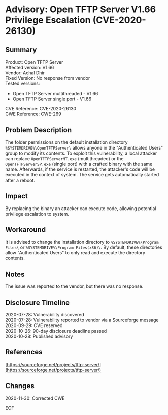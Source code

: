# Advisory: Open TFTP Server V1.66 Privilege Escalation (CVE-2020-26130)


## Summary

Product: Open TFTP Server  
Affected version: V1.66  
Vendor: Achal Dhir  
Fixed Version: No response from vendor  
Tested versions:
- Open TFTP Server multithreaded - V1.66  
- Open TFTP Server single port - V1.66  

CVE Reference: CVE-2020-26130  
CWE Reference: CWE-269  


## Problem Description

The folder permissions on the default installation directory  ```%SYSTEMDRIVE%\OpenTFTPServer\``` allows anyone in the "Authenticated Users" group to modify its contents. To exploit this vulnerability, a local attacker can replace ```OpenTFTPServerMT.exe``` (multithreaded) or the ```OpenTFTPServerSP.exe``` (single port) with a crafted binary with the same name. Afterwards, if the service is restarted, the attacker's code will be executed in the context of system. The service gets automatically started after a reboot.


## Impact

By replacing the binary an attacker can execute code, allowing potential privilege escalation to system.


## Workaround

It is advised to change the installation directory to ```%SYSTEMDRIVE%\Program Files\``` or ```%SYSTEMDRIVE%\Program Files(x86)\```. By default, these directories allow "Authenticated Users" to only read and execute the directory contents.


## Notes

The issue was reported to the vendor, but there was no response.  


## Disclosure Timeline

2020-07-28: Vulnerability discovered  
2020-07-28: Vulnerability reported to vendor via a Sourceforge message  
2020-09-29: CVE reserved  
2020-10-26: 90-day disclosure deadline passed  
2020-10-28: Published advisory  


## References
[https://sourceforge.net/projects/tftp-server/](https://sourceforge.net/projects/tftp-server/)  


## Changes
2020-11-30: Corrected CWE


EOF
